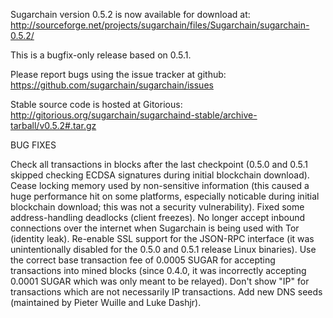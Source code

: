 Sugarchain version 0.5.2 is now available for download at:
http://sourceforge.net/projects/sugarchain/files/Sugarchain/sugarchain-0.5.2/

This is a bugfix-only release based on 0.5.1.

Please report bugs using the issue tracker at github:
https://github.com/sugarchain/sugarchain/issues

Stable source code is hosted at Gitorious:
http://gitorious.org/sugarchain/sugarchaind-stable/archive-tarball/v0.5.2#.tar.gz

BUG FIXES

Check all transactions in blocks after the last checkpoint (0.5.0 and 0.5.1 skipped checking ECDSA signatures during initial blockchain download).
Cease locking memory used by non-sensitive information (this caused a huge performance hit on some platforms, especially noticable during initial blockchain download; this was
not a security vulnerability).
Fixed some address-handling deadlocks (client freezes).
No longer accept inbound connections over the internet when Sugarchain is being used with Tor (identity leak).
Re-enable SSL support for the JSON-RPC interface (it was unintentionally disabled for the 0.5.0 and 0.5.1 release Linux binaries).
Use the correct base transaction fee of 0.0005 SUGAR for accepting transactions into mined blocks (since 0.4.0, it was incorrectly accepting 0.0001 SUGAR which was only meant to be relayed).
Don't show "IP" for transactions which are not necessarily IP transactions.
Add new DNS seeds (maintained by Pieter Wuille and Luke Dashjr).
